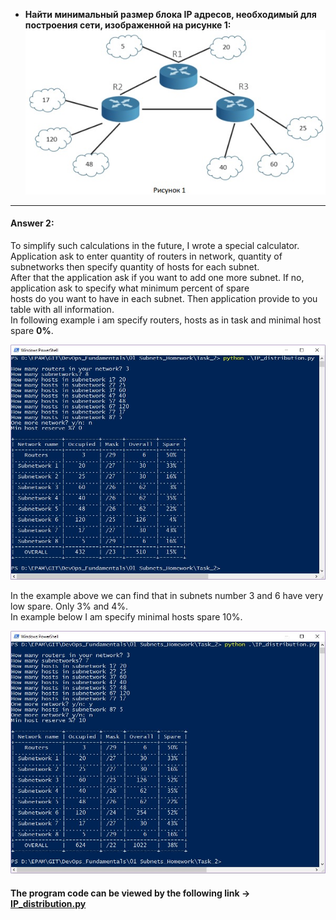 * **Найти минимальный размер блока IP адресов, необходимый для построения сети, изображенной на рисунке 1:**
![](https://github.com/MikeBakinovski/DevOps_Fundamentals/blob/main/01%20Subnets/Task_2/Picture_1.jpg)
---
#### Answer 2:
To simplify such calculations in the future, I wrote a special calculator.<br/>
Application ask to enter quantity of routers in network, quantity of subnetworks then specify quantity of hosts for each subnet.<br/>
After that the application ask if you want to add one more subnet. If no, application ask to specify what minimum percent of spare<br/>
hosts do you want to have in each subnet. Then application provide to you table with all information.<br/>
In following example i am specify routers, hosts as in task and minimal host spare **0%**.<br/>

![](https://github.com/MikeBakinovski/DevOps_Fundamentals/blob/main/01%20Subnets/Task_2/IP_dist_0.JPG)

In the example above we can find that in subnets number 3 and 6 have very low spare. Only 3% and 4%. </br>
In example below I am specify minimal   hosts spare 10%.</br>

![](https://github.com/MikeBakinovski/DevOps_Fundamentals/blob/main/01%20Subnets/Task_2/IP_dist_10.JPG)

#### The program code can be viewed by the following link -> [IP_distribution.py](https://github.com/MikeBakinovski/DevOps_Fundamentals/blob/main/01%20Subnets/Task_2/IP_distribution.py)
